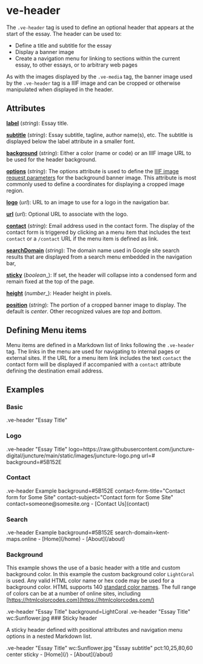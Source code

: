 <style> 
    .markdown-section h2 ~ p > strong > a { color: crimson; font-size: 110%; text-decoration: none; }
    .markdown-section table { 
        margin-left:3rem; 
        width: calc(100% - 6rem); 
        border:1px solid #555;
    }
    .markdown-section td, .markdown-section th {
        border:1px solid #555;
        padding: 8px;
        line-height: 1.2;
    }
    .markdown-section th {
        background-color:#E2F0F7;
        font-weight:bold !important;
        text-align:center !important;
    }
</style>

# ve-header

The `.ve-header` tag is used to define an optional header that appears at the start of the essay.  The header can be used to:

- Define a title and subtitle for the essay
- Display a banner image
- Create a navigation menu for linking to sections within the current essay, to other essays, or to arbitrary web pages

As with the images displayed by the `.ve-media` tag, the banner image used by the `.ve-header` tag is a IIIF image and can be cropped or otherwise manipulated when displayed in the header.

## Attributes

**[label](#basic)** (_string_):  Essay title.

**[subtitle](#basic)** (_string_):  Essay subtitle, tagline, author name(s), etc.  The subtitle is displayed below the label attribute in a smaller font.

**[background](#background)** (_string_):  Either a color (name or code) or an IIIF image URL to be used for the header background.

**[options](#basic)** (_string_):  The options attribute is used to define the [IIIF image request parameters](https://iiif.io/api/image/2.1/#image-request-parameters) for the background banner image. This attribute is most commonly used to define a coordinates for displaying a cropped image region.

**[logo](#logo)** (_url_):  URL to an image to use for a logo in the navigation bar.

**[url](#logo)** (_url_):   Optional URL to associate with the logo.

**[contact](#contact)** (_string_):  Email address used in the contact form.  The display of the contact form is triggered by clicking an a menu item that includes the text `contact` or a `/contact` URL if the menu item is defined as link.

**[searchDomain](#search)** (_string_):  The domain name used in Google site search results that are displayed from a search menu embedded in the navigation bar,

**[sticky](#sticky-header)** (_boolean__):  If set, the header will collapse into a condensed form and remain fixed at the top of the page.

**[height](#basic)** (_number__):  Header height in pixels.

**[position](#basic)** (_string_):  The portion of a cropped banner image to display. The default is _center_. Other recognized values are _top_ and _bottom_. 

## Defining Menu items

Menu items are defined in a Markdown list of links following the `.ve-header` tag.  The links in the menu are used for navigating to internal pages or external sites.  If the URL for a menu item link includes the text `contact` the contact form will be displayed if accompanied with a `contact` attribute defining the destination email address.

## Examples

### Basic

<ve-snippet collapsible label="A basic header with a title">
    .ve-header "Essay Title"
</ve-snippet>

### Logo

<ve-snippet collapsible label="Header with a logo, url and custom background color">
    .ve-header "Essay Title" logo=https://raw.githubusercontent.com/juncture-digital/juncture/main/static/images/juncture-logo.png url=# background=#5B152E
</ve-snippet>

### Contact

<ve-snippet collapsible label="Header with a contact form" height=10rem>
    .ve-header Example background=#5B152E contact-form-title="Contact form for Some Site" contact-subject="Contact form for Some Site" contact=someone@somesite.org
        - [Contact Us](contact)
</ve-snippet>

### Search

<ve-snippet collapsible label="Header with a search form">
    .ve-header Example background=#5B152E search-domain=kent-maps.online
        - [Home](/home)
        - [About](/about)
</ve-snippet>

### Background

This example shows the use of a basic header with a title and custom background color.  In this example the custom background color `LightCoral` is used.  Any valid HTML color name or hex code may be used for a background color.  HTML supports 140 [standard color names](https://www.w3schools.com/colors/colors_names.asp).  The full range of colors can be at a number of online sites, including  [https://htmlcolorcodes.com](https://htmlcolorcodes.com/)

<ve-snippet collapsible label="A basic header with a custom background color">
    .ve-header "Essay Title" background=LightCoral
</ve-snippet>

<ve-snippet collapsible label="A header with a background image">
    .ve-header "Essay Title" wc:Sunflower.jpg
</ve-snippet>
### Sticky header

A sticky header defined with positional attributes and navigation menu options in a nested Markdown list.

<ve-snippet collapsible fill label="A sticky header with a cropped background image and menu">
    .ve-header "Essay Title" wc:Sunflower.jpg "Essay subtitle" pct:10,25,80,60 center sticky
        - [Home](/)
        - [About](/about)
</ve-snippet>
